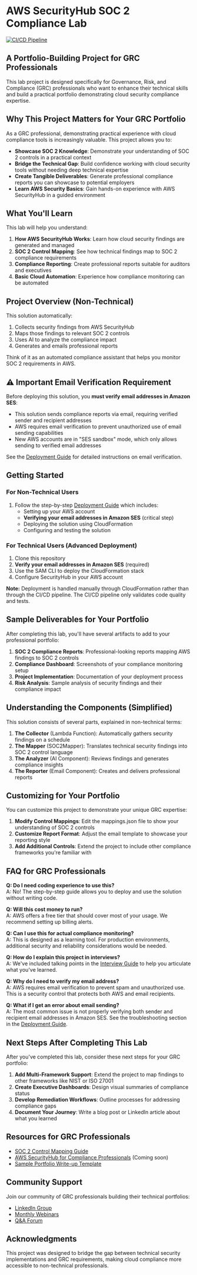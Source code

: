 # AWS SecurityHub SOC 2 Compliance Lab

[![CI/CD Pipeline](https://github.com/ajy0127/securityhub_soc2analysis/actions/workflows/ci.yml/badge.svg)](https://github.com/ajy0127/securityhub_soc2analysis/actions/workflows/ci.yml)

## A Portfolio-Building Project for GRC Professionals

This lab project is designed specifically for Governance, Risk, and Compliance (GRC) professionals who want to enhance their technical skills and build a practical portfolio demonstrating cloud security compliance expertise.

## Why This Project Matters for Your GRC Portfolio

As a GRC professional, demonstrating practical experience with cloud compliance tools is increasingly valuable. This project allows you to:

- **Showcase SOC 2 Knowledge**: Demonstrate your understanding of SOC 2 controls in a practical context
- **Bridge the Technical Gap**: Build confidence working with cloud security tools without needing deep technical expertise
- **Create Tangible Deliverables**: Generate professional compliance reports you can showcase to potential employers
- **Learn AWS Security Basics**: Gain hands-on experience with AWS SecurityHub in a guided environment

## What You'll Learn

This lab will help you understand:

1. **How AWS SecurityHub Works**: Learn how cloud security findings are generated and managed
2. **SOC 2 Control Mapping**: See how technical findings map to SOC 2 compliance requirements
3. **Compliance Reporting**: Create professional reports suitable for auditors and executives
4. **Basic Cloud Automation**: Experience how compliance monitoring can be automated

## Project Overview (Non-Technical)

This solution automatically:
1. Collects security findings from AWS SecurityHub
2. Maps those findings to relevant SOC 2 controls
3. Uses AI to analyze the compliance impact
4. Generates and emails professional reports

Think of it as an automated compliance assistant that helps you monitor SOC 2 requirements in AWS.

## ⚠️ Important Email Verification Requirement

Before deploying this solution, you **must verify email addresses in Amazon SES**:

* This solution sends compliance reports via email, requiring verified sender and recipient addresses
* AWS requires email verification to prevent unauthorized use of email sending capabilities
* New AWS accounts are in "SES sandbox" mode, which only allows sending to verified email addresses

See the [Deployment Guide](DEPLOYMENT_GUIDE.md) for detailed instructions on email verification.

## Getting Started

### For Non-Technical Users
1. Follow the step-by-step [Deployment Guide](DEPLOYMENT_GUIDE.md) which includes:
   - Setting up your AWS account
   - **Verifying your email addresses in Amazon SES** (critical step)
   - Deploying the solution using CloudFormation
   - Configuring and testing the solution

### For Technical Users (Advanced Deployment)
1. Clone this repository
2. **Verify your email addresses in Amazon SES** (required)
3. Use the SAM CLI to deploy the CloudFormation stack
4. Configure SecurityHub in your AWS account

**Note:** Deployment is handled manually through CloudFormation rather than through the CI/CD pipeline. The CI/CD pipeline only validates code quality and tests.

## Sample Deliverables for Your Portfolio

After completing this lab, you'll have several artifacts to add to your professional portfolio:

1. **SOC 2 Compliance Reports**: Professional-looking reports mapping AWS findings to SOC 2 controls
2. **Compliance Dashboard**: Screenshots of your compliance monitoring setup
3. **Project Implementation**: Documentation of your deployment process
4. **Risk Analysis**: Sample analysis of security findings and their compliance impact

## Understanding the Components (Simplified)

This solution consists of several parts, explained in non-technical terms:

1. **The Collector** (Lambda Function): Automatically gathers security findings on a schedule
2. **The Mapper** (SOC2Mapper): Translates technical security findings into SOC 2 control language
3. **The Analyzer** (AI Component): Reviews findings and generates compliance insights
4. **The Reporter** (Email Component): Creates and delivers professional reports

## Customizing for Your Portfolio

You can customize this project to demonstrate your unique GRC expertise:

1. **Modify Control Mappings**: Edit the mappings.json file to show your understanding of SOC 2 controls
2. **Customize Report Format**: Adjust the email template to showcase your reporting style
3. **Add Additional Controls**: Extend the project to include other compliance frameworks you're familiar with

## FAQ for GRC Professionals

**Q: Do I need coding experience to use this?**  
A: No! The step-by-step guide allows you to deploy and use the solution without writing code.

**Q: Will this cost money to run?**  
A: AWS offers a free tier that should cover most of your usage. We recommend setting up billing alerts.

**Q: Can I use this for actual compliance monitoring?**  
A: This is designed as a learning tool. For production environments, additional security and reliability considerations would be needed.

**Q: How do I explain this project in interviews?**  
A: We've included talking points in the [Interview Guide](INTERVIEW_GUIDE.md) to help you articulate what you've learned.

**Q: Why do I need to verify my email address?**  
A: AWS requires email verification to prevent spam and unauthorized use. This is a security control that protects both AWS and email recipients.

**Q: What if I get an error about email sending?**  
A: The most common issue is not properly verifying both sender and recipient email addresses in Amazon SES. See the troubleshooting section in the [Deployment Guide](DEPLOYMENT_GUIDE.md).

## Next Steps After Completing This Lab

After you've completed this lab, consider these next steps for your GRC portfolio:

1. **Add Multi-Framework Support**: Extend the project to map findings to other frameworks like NIST or ISO 27001
2. **Create Executive Dashboards**: Design visual summaries of compliance status
3. **Develop Remediation Workflows**: Outline processes for addressing compliance gaps
4. **Document Your Journey**: Write a blog post or LinkedIn article about what you learned

## Resources for GRC Professionals

- [SOC 2 Control Mapping Guide](SOC2_MAPPING_GUIDE.md)
- [AWS SecurityHub for Compliance Professionals](https://example.com/securityhub-guide) (Coming soon)
- [Sample Portfolio Write-up Template](PORTFOLIO_TEMPLATE.md)

## Community Support

Join our community of GRC professionals building their technical portfolios:

- [LinkedIn Group](https://linkedin.com/groups/grc-cloud-portfolio)
- [Monthly Webinars](https://example.com/webinars)
- [Q&A Forum](https://example.com/forum)

## Acknowledgments

This project was designed to bridge the gap between technical security implementations and GRC requirements, making cloud compliance more accessible to non-technical professionals.